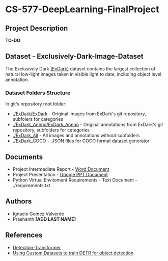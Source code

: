 # CS-577-DeepLearning-FinalProject

## Project Description
**TO-DO**

## Dataset - Exclusively-Dark-Image-Dataset
The Exclusively Dark [(ExDark)](https://github.com/cs-chan/Exclusively-Dark-Image-Dataset) dataset contains the largest collection of natural low-light images taken in visible light to date, including object level annotation. 
### Dataset Folders Structure
In git's repository root folder:
* [./ExDark/ExDark](https://drive.google.com/file/d/1BHmPgu8EsHoFDDkMGLVoXIlCth2dW6Yx/view?usp=sharing) - Original images from ExDark's git repository, subfolers for categories
* [./ExDark_Annno/ExDark_Annno](https://drive.google.com/file/d/1P3iO3UYn7KoBi5jiUkogJq96N6maZS1i/view?usp=sharing) - Original annotations from ExDark's git repository, subfolders for categories
* [./ExDark_All](https://drive.google.com/drive/folders/12HhqaCy_45DxXQ6t49S3_It4mKBIsFHy?usp=sharing) - All images and annotations without subfolders
* [./ExDark_COCO](https://drive.google.com/drive/folders/1sabKOSHui8G8cI4w_lLxb4outId2YV_r?usp=sharing) - .JSON files for COCO format dataset generator

## Documents
* Project Intermediate Report - [Word Document](https://iit0-my.sharepoint.com/personal/pvidhyaravikumar_hawk_iit_edu/Documents/DL_Intermediate%20Project%20Report.docx?d=w016b9bc6dead47829f1876795bf3bb6e&csf=1&web=1&e=LKwkTV)
* Project Presentation - [Google PPT Document](https://docs.google.com/presentation/d/1wyljypQYRHxmpP_kKwDI-fUVvFBJUGjmEKa7qZp6xbk/edit?usp=sharing)
* Python Virtual Envitoment Requirements - Text Document - ./requirements.txt

## Authors
* Ignacio Gomez Valverde
* Prashanth **[ADD LAST NAME]**

## References
* [Detection-Transformer](https://github.com/AarohiSingla/Detection-Transformer/tree/main)
* [Using Custom Datasets to train DETR for object detection](https://medium.com/@soumyajitdatta123/using-custom-datasets-to-train-detr-for-object-detection-75a6426b3f4e)
